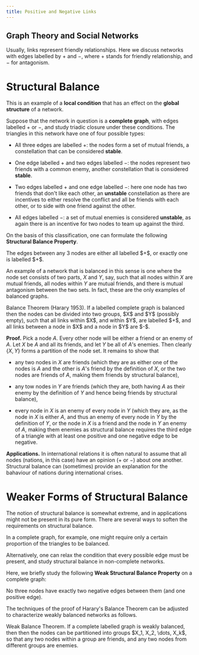 ```yaml
---
title: Positive and Negative Links
---
```


## Graph Theory and Social Networks

Usually, links represent friendly relationships.
Here we discuss networks with edges labelled by $+$ and $-$,
where $+$ stands for friendly relationship, and $-$ for
antagonism.

# Structural Balance

This is an example of a **local condition** that has an effect on the
**global structure** of a network.

Suppose that the network in question is a **complete graph**,
with edges labelled $+$ or $-$, and study triadic closure under
these conditions.
The triangles in this network have one of four possible types:

* All three edges are labelled $+$: the nodes form a set of
mutual friends, a constellation that can be considered **stable**.

* One edge labelled $+$ and two edges labelled $-$:
the nodes represent two friends with a common enemy,
another constellation that is considered **stable**.

* Two edges labelled $+$ and one edge labelled $-$:
here one node has two friends that don't like each other,
an **unstable** constellation as there are incentives
to either resolve the conflict and all be friends with each other,
or to side with one friend against the other.

* All edges labelled $-$:  a set of mutual enemies is
considered **unstable**, as again there is an incentive
for two nodes to team up against the third.

On the basis of this classification, one can formulate the
following  **Structural Balance Property**.

<div class="note">
The edges between any 3 nodes are either all labelled $+$, or
exactly one is labelled $+$.
</div>

An example of a network that is balanced in this sense
is one where the node set consists of two parts, $X$ and $Y$, say,
such that all nodes within $X$ are mutual friends,
all nodes within $Y$ are mutual friends,
and there is mutual antagonism between the two sets.  In fact,
these are the only examples of balanced graphs.

<div class="note">
Balance Theorem (Harary 1953).
If a labelled complete graph is balanced then the nodes can be
divided into two groups, $X$ and $Y$ (possibly empty),
such that all links within $X$, and within $Y$, are labelled $+$,
and all links between a node in $X$ and a node in $Y$ are $-$.
</div>

**Proof.** Pick a node $A$.  Every other node will be either a friend
or an enemy of $A$.  Let $X$ be $A$ and all its friends,
and let $Y$ be all of $A$'s enemies.  Then clearly $\{X, Y\}$ forms
a partition of the node set.  It remains to show that

* any two nodes in $X$ are friends
(which they are as either one of the nodes is $A$ and the other is $A$'s friend
by the definition of $X$, or the two nodes are friends of $A$, making them
friends by structural balance),

* any tow nodes in $Y$ are friends (which they are, both having $A$ as their
enemy by the definition of $Y$ and hence being friends by structural balance),

* every node in $X$ is an enemy of every node in $Y$ (which they are,
as the node in $X$ is either $A$, and thus an enemy of every node in
$Y$ by the definition of $Y$, or the node in $X$ is a friend and the
node in $Y$ an enemy of $A$, making them enemies as structural balance
requires the third edge of a triangle with at least one positive and
one negative edge to be negative.

**Applications.** In international relations it is often natural to
assume that all nodes (nations, in this case) have an opinion ($+$ or
$-$) about one another.  Structural balance can (sometimes) provide an
explanation for the bahaviour of nations during international crises.

# Weaker Forms of Structural Balance

The notion of structural balance is somewhat extreme, and in applications
might not be present in its pure form.  There are several ways to soften
the requirements on structural balance.

In a complete graph, for example, one might require only a certain
proportion of the triangles to be balanced.

Alternatively, one can relax the condition that every possible edge
must be present, and study structural balance in non-complete networks.

Here, we briefly study the following **Weak Structural Balance Property**
on a complete graph:

<div class="note">
No three nodes have exactly two negative edges between them
(and one positive edge).
</div>

The techniques of the proof of Harary's Balance Theorem can be
adjusted to characterize weakly balanced networks as follows.

<div class="note">
Weak Balance Theorem.
If a complete labelled graph is weakly balanced, then
then the nodes can be partitioned into groups
$X_1, X_2, \dots, X_k$, so that any two nodes within a group
are friends, and any two nodes from different groups
are enemies.
</div>



